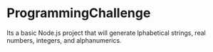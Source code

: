 # ProgrammingChallenge
Its a basic Node.js project that will generate lphabetical strings, real numbers, integers, and alphanumerics.
